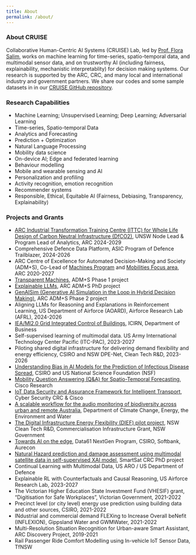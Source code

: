 ```yaml
---
title: About
permalink: /about/
---
```


### About CRUISE

Collaborative Human-Centric AI Systems (CRUISE) Lab, led by [Prof. Flora Salim](https://fsalim.github.io/), works on machine learning for time-series, spatio-temporal data, and multimodal sensor data, and on trustworthy AI (including fairness, explainability, mechanistic interpretablity) for decision making systems. Our research is supported by the ARC, CRC, and many local and international industry and government partners. We share our codes and some sample datasets in in our [CRUISE GitHub repository](https://github.com/cruiseresearchgroup).


### Research Capabilities

- Machine Learning; Unsupervised Learning; Deep Learning; Adversarial Learning
- Time-series, Spatio-temporal Data
- Analytics and Forecasting
- Prediction + Optimization
- Natural Language Processing
- Mobility data science
- On-device AI; Edge and federated learning
- Behaviour modelling
- Mobile and wearable sensing and AI
- Personalization and profiling
- Activity recognition, emotion recognition
- Recommender systems
- Responsible, Ethical, Equitable AI (Fairness, Debiasing, Transparency, Explainability)

### Projects and Grants

- [ARC Industrial Transformation Training Centre (ITTC) for Whole Life Design of Carbon Neutral Infrastructure (DfCO2)](https://dfco2.org.au/program_4/), UNSW Node Lead & Program Lead of Analytics, ARC 2024-2029
- Comprehensive Defence Data Platform, ASIC Program of Defence Trailblazer, 2024-2026
- ARC Centre of Excellence for Automated Decision-Making and Society (ADM+S), Co-Lead of [Machines Program](https://www.admscentre.org.au/machines/) and [Mobilities Focus area](https://www.admscentre.org.au/mobilities/), ARC 2020-2027
- [Transparent Machines](https://www.admscentre.org.au/transparent-machines-from-unpacking-bias-to-actionable-explainability/), ADM+S Phase 1 project
- [Explainable LLMs](https://www.admscentre.org.au/peibo-li/), ARC ADM+S PhD project
- [GenAISim (Generative AI Simulation in the Loop in Hybrid Decision Making)](https://www.admscentre.org.au/genaisim-simulation-in-the-loop-for-multi-stakeholder-interactions-with-generative-agents/), ARC ADM+S Phase 2 project
- Aligning LLMs for Reasoning and Explanations in Reinforcement Learning, US Department of Airforce (AOARD), Airforce Research Lab (AFRL), 2024-2026
- [IEA/MI2.0 Grid Integrated Control of Buildings](https://research.csiro.au/dch/projects/icirn/), ICIRN, Department of Business
- Self-supervised learning of multimodal data. US Army International Technology Center Pacific (ITC-PAC), 2023-2027
- Piloting shared digital infrastructure for delivering demand flexibility and energy efficiency, CSIRO and NSW DPE-Net, Clean Tech R&D, 2023-2026
- [Understanding Bias in AI Models for the Prediction of Infectious Disease Spread](https://www.csiro.au/en/research/technology-space/ai/NSF-AI-Research), CSIRO and US National Science Foundation (NSF)
- [Mobility Question Answering (Q&A) for Spatio-Temporal Forecasting](https://www.unsw.edu.au/news/2023/04/professor-flora-salim-wins-competitive-cisco-research-gift), Cisco Research
- [IoT Data Security and Assurance Framework for Intelligent Transport](https://www.unsw.edu.au/news/2022/09/UNSW-researchers-receive-major-funding), Cyber Security CRC & Cisco
- [A scalable workflow for the audio monitoring of biodiversity across urban and remote Australia](https://www.grants.gov.au/Ga/Show/d2ed9a5a-e9bb-4833-ba2f-085a405ec26a), Department of Climate Change, Energy, the Environment and Water
- [The Digital Infrastructure Energy Flexibility (DIEF) pilot project](https://www.csiro.au/en/news/All/News/2023/August/Smart-buildings-project-to-cut-emissions-and-electricity-costs-in-NSW), NSW Clean Tech R&D, Commercialisation Infrastructure Grant, NSW Government
- [Towards AI on the edge](https://www.csiro.au/en/work-with-us/funding-programs/funding/Next-Generation-Graduates-Programs/Awarded-programs/Towards-AI-on-the-edge), Data61 NextGen Program, CSIRO, Softbank, Aurecon
- [Natural Hazard prediction and damage assessment using multimodal satellite data in self-supervised XAI model](https://smartsatcrc.com/students/hira-saleem/), SmartSat CRC PhD project
- Continual Learning with Multimodal Data, US ARO / US Department of Defence
- Explainable RL with Counterfactuals and Causal Reasoning, US Airforce Research Lab, 2023-2027
- The Victorian Higher Education State Investment Fund (VHESIF) grant, “Digitisation for Safe Workplaces”, Victorian Government, 2021-2022
- Precinct level (or city level) energy use prediction using building data and other sources, CSIRO, 2021-2022
- INdustrial and commercial demand FLEXing to Increase Overall beNefit (INFLEXION), Gippsland Water and GWMWater, 2021-2022
- Multi-Resolution Situation Recognition for Urban-aware Smart Assistant, ARC Discovery Project, 2019-2021
- Rail Passenger Ride Comfort Modelling using In-vehicle IoT Sensor Data, TfNSW